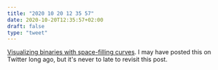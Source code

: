 ```yaml
---
title: "2020 10 20 12 35 57"
date: 2020-10-20T12:35:57+02:00
draft: false
type: "tweet"
---
```

[Visualizing binaries with space-filling curves](https://corte.si/posts/visualisation/binvis/index.html). I may have posted this on Twitter long ago, but it's never to late to revisit this post.
